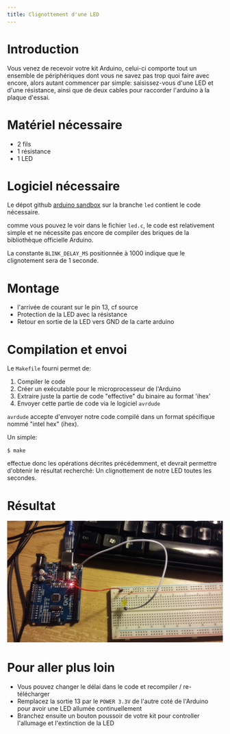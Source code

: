 ```yaml
---
title: Clignottement d'une LED
---
```

# Introduction

Vous venez de recevoir votre kit Arduino, celui-ci comporte tout un ensemble de
périphériques dont vous ne savez pas trop quoi faire avec encore, alors autant
commencer par simple: saisissez-vous d'une LED et d'une résistance, ainsi que
de deux cables pour raccorder l'arduino à la plaque d'essai.

# Matériel nécessaire

* 2 fils
* 1 résistance
* 1 LED

# Logiciel nécessaire

Le dépot github [arduino sandbox](https://github.com/fablab-leprototype/arduino-sandbox) sur la branche `led` contient le code nécessaire.

comme vous pouvez le voir dans le fichier `led.c`, le code est relativement
simple et ne nécessite pas encore de compiler des briques de la bibliothèque
officielle Arduino.

La constante `BLINK_DELAY_MS` positionnée à 1000 indique que le clignotement
sera de 1 seconde.

# Montage

* l'arrivée de courant sur le pin 13, cf source
* Protection de la LED avec la résistance
* Retour en sortie de la LED vers GND de la carte arduino


# Compilation et envoi

Le `Makefile` fourni permet de:

1. Compiler le code
2. Créer un exécutable pour le microprocesseur de l'Arduino
3. Extraire juste la partie de code "effective" du binaire au format 'ihex'
4. Envoyer cette partie de code via le logiciel `avrdude`

`avrdude` accepte d'envoyer notre code compilé dans un format spécifique nommé
"intel hex" (ihex).

Un simple:

```
$ make
```

effectue donc les opérations décrites précédemment, et devrait permettre
d'obtenir le résultat recherché: Un clignottement de notre LED toutes les
secondes.

# Résultat

![Résultat du montage](./images/led-blinking.jpg)

# Pour aller plus loin

* Vous pouvez changer le délai dans le code et recompiler / re-télécharger
* Remplacez la sortie 13 par le `POWER 3.3V` de l'autre coté de l'Arduino pour
  avoir une LED allumée continuellement
* Branchez ensuite un bouton poussoir de votre kit pour controller l'allumage
  et l'extinction de la LED

